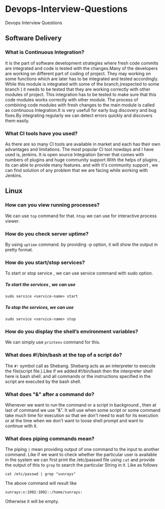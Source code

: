 # Devops-Interview-Questions
Devops Interview Questions

## Software Delivery
### What is Continuous Integration?
It is the part of software development strategies where fresh code commits are integrated and code is tested with the changes.Many of the developers are working on different part of coding of project. They may working on some functions which are later has to be integrated and tested accordingly. While this module is integrated with some of the branch,(respected to some branch ) it needs to be tested that they are working correctly with other modules of project. This integration has to be tested to make sure that this code modules works correctly with other module. The process of combining code modules with fresh changes to the main module is called as continuous Integration.It is very usefull for early bug discovery and bug fixes.By integrating regularly we can detect errors quickly and discovers them easily.

### What CI tools have you used?
As there are so many CI tools are available in market and each has their own advantages and limitations. The most popular CI tool nowdays and I have used is, jenkins. It is open source Integration Server that comes with numbers of plugins and huge community support.With the helps of plugins , its can able to provide many features. and with it's community support , we can find solution of any problem that we are facing while working with Jenkins.


## Linux
### How can you view running processes?
We can use ```top``` command for that. ```htop``` we can use for interactive process viewer.

### How do you check server uptime?
By using ```uptime``` command. by providing -p option, it will show the output in pretty format.

### How do you start/stop services?
To start or stop service , we can use service command with sudo option.
##### To start the services , we can use
```
sudo service <service-name> start
```
##### To stop the services, we can use
```
sudo service <service-name> stop
```

### How do you display the shell’s environment variables?
We can simply use ```printenv``` command for this.

### What does #!/bin/bash at the top of a script do?
The ```#!``` symbol call as Shebang. Shebang acts as an interpreter to execute the file(script file.).Like if we added #!/bin/bash then the interpreter shell here is bash shell. and all commands or the instructions specified in the script are executed by the bash shell.
### What does "&" after a command do?
Whenever we want to run the command or a script in background , then at last of command we use "&". It will use when some script or some command take much time for execution so that we don't need to wait for its execution or at the time when we don't want to loose shell prompt and want to continue with it.

### What does piping commands mean?
The piping ```|``` mean providing output of one command to the input to another command. Like if we want to check whether the particular user is available in the system we can first print the /etc/passwd file using ```cat``` and provide the output of this to ```grep``` to search the particular String in it. Like as follows
```
cat /etc/passwd | grep "sunrays"
```
The above command will result like
```
sunrays:x:1002:1002::/home/sunrays:
```
Otherwise it will be empty.
